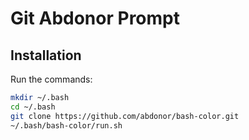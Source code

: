 # Git Abdonor Prompt

## Installation

Run the commands:

```bash
mkdir ~/.bash
cd ~/.bash
git clone https://github.com/abdonor/bash-color.git
~/.bash/bash-color/run.sh
```


